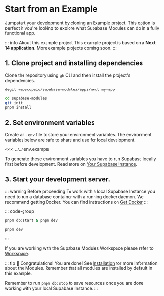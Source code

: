 # Start from an Example

Jumpstart your development by cloning an Example project. This option is perfect if you're looking to explore what Supabase Modules can do in a fully functional app.

::: info About this example project
This example project is based on a **Next 14 application**. More example projects coming soon.
:::

## 1. Clone project and installing dependencies

Clone the repository using `gh` CLI and then install the project's dependencies.

```bash
degit webscopeio/supabase-modules/apps/next my-app
```

```bash
cd supabase-modules
git init
pnpm install
```

## 2. Set environment variables

Create an `.env` file to store your environment variables. The environment variables below are safe to share and use for local development.

<<< ../../.env.example

To generate these environment variables you have to run Supabase locally first before development. Read more on [Your Supabase Instance](/getting-started/supabase).

## 3. Start your development server.

::: warning Before proceeding
To work with a local Supabase Instance you need to run a database container with a running docker daemon. We recommend getting Docker. You can find instructions on [Get Docker](https://docs.docker.com/get-docker/)
:::

::: code-group

```bash [Using a local Supabase Instance]
pnpm db:start & pnpm dev
```

```bash [Using a cloud Supabase Instance]
pnpm dev
```

:::

If you are working with the Supabase Modules Workspace please refer to [Workspace](/introduction/workspace).

::: tip :tada: Congratulations!
You are done! See [Installation](/modules/installation) for more information about the Modules. Remember that all modules are installed by default in this example.

Remember to run `pnpm db:stop` to save resources once you are done working with your local Supabase Instance.
:::
